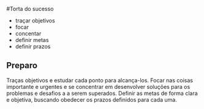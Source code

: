 #Torta do sucesso

- traçar objetivos
- focar
- concentar
- definir metas
- definir prazos

## Preparo

Traças objetivos e estudar cada ponto para alcança-los. Focar nas coisas importante e urgentes e se concentrar em desenvolver soluções para os problemas e desafios a a serem superados. Definir as metas de forma clara e objetiva, buscando obedecer os prazos definidos para cada uma.